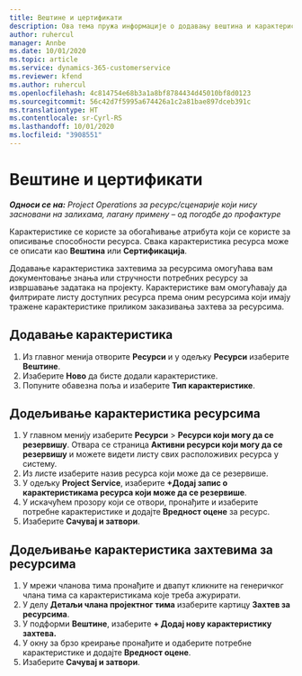 ```yaml
---
title: Вештине и цертификати
description: Ова тема пружа информације о додавању вештина и карактеристика цертификовања ресурсима.
author: ruhercul
manager: Annbe
ms.date: 10/01/2020
ms.topic: article
ms.service: dynamics-365-customerservice
ms.reviewer: kfend
ms.author: ruhercul
ms.openlocfilehash: 4c814754e68b3a1a8bf8784434d45010bf8d0123
ms.sourcegitcommit: 56c42d7f5995a674426a1c2a81bae897dceb391c
ms.translationtype: HT
ms.contentlocale: sr-Cyrl-RS
ms.lasthandoff: 10/01/2020
ms.locfileid: "3908551"
---
```

# <a name="skills-and-certifications"></a>Вештине и цертификати
_**Односи се на:** Project Operations за ресурс/сценарије који нису засновани на залихама, лагану примену – од погодбе до профактуре_

Карактеристике се користе за обогаћивање атрибута који се користе за описивање способности ресурса. Свака карактеристика ресурса може се описати као **Вештина** или **Сертификација**.

Додавање карактеристика захтевима за ресурсима омогућава вам документовање знања или стручности потребних ресурсу за извршавање задатака на пројекту. Карактеристике вам омогућавају да филтрирате листу доступних ресурса према оним ресурсима који имају тражене карактеристике приликом заказивања захтева за ресурсима.

## <a name="add-characteristics"></a>Додавање карактеристика

1. Из главног менија отворите **Ресурси** и у одељку **Ресурси** изаберите **Вештине**.
2. Изаберите **Ново** да бисте додали карактеристике.
3. Попуните обавезна поља и изаберите **Тип карактеристике**.

## <a name="assign-characteristics-to-resources"></a>Додељивање карактеристика ресурсима

1. У главном менију изаберите **Ресурси** > **Ресурси који могу да се резервишу**. Отвара се страница **Активни ресурси који могу да се резервишу** и можете видети листу свих расположивих ресурса у систему.
2. Из листе изаберите назив ресурса који може да се резервише.
3. У одељку **Project Service**, изаберите **+Додај запис о карактеристикама ресурса који може да се резервише**.
4. У искачућем прозору који се отвори, пронађите и изаберите потребне карактеристике и додајте **Вредност оцене** за ресурс.
5. Изаберите **Сачувај и затвори**.

## <a name="assign-characteristics-to-resource-requirements"></a>Додељивање карактеристика захтевима за ресурсима

1. У мрежи чланова тима пронађите и двапут кликните на генеричког члана тима са карактеристикама које треба ажурирати.
2. У делу **Детаљи члана пројектног тима** изаберите картицу **Захтев за ресурсима**.
3. У подформи **Вештине**, изаберите **+ Додај нову карактеристику захтева.**
4. У окну за брзо креирање пронађите и одаберите потребне карактеристике и додајте **Вредност оцене**.
5. Изаберите **Сачувај и затвори**.